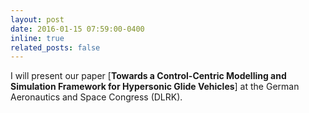 ```yaml
---
layout: post
date: 2016-01-15 07:59:00-0400
inline: true
related_posts: false
---
```

I will present our paper [__Towards a Control-Centric Modelling and Simulation Framework for Hypersonic Glide Vehicles__] at the German Aeronautics and Space Congress (DLRK).
